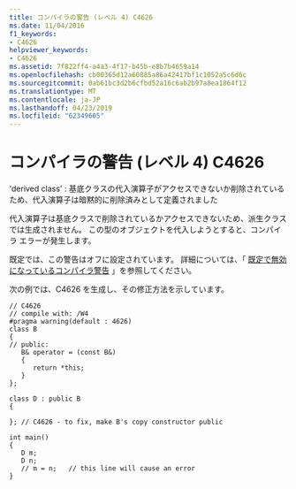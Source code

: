 ```yaml
---
title: コンパイラの警告 (レベル 4) C4626
ms.date: 11/04/2016
f1_keywords:
- C4626
helpviewer_keywords:
- C4626
ms.assetid: 7f822ff4-a4a3-4f17-b45b-e8b7b4659a14
ms.openlocfilehash: cb00365d12a60885a86a42417bf1c1052a5c6d6c
ms.sourcegitcommit: 0ab61bc3d2b6cfbd52a16c6ab2b97a8ea1864f12
ms.translationtype: MT
ms.contentlocale: ja-JP
ms.lasthandoff: 04/23/2019
ms.locfileid: "62349605"
---
```

# <a name="compiler-warning-level-4-c4626"></a>コンパイラの警告 (レベル 4) C4626

'derived class' : 基底クラスの代入演算子がアクセスできないか削除されているため、代入演算子は暗黙的に削除済みとして定義されました

代入演算子は基底クラスで削除されているかアクセスできないため、派生クラスでは生成されません。 この型のオブジェクトを代入しようとすると、コンパイラ エラーが発生します。

既定では、この警告はオフに設定されています。 詳細については、「 [既定で無効になっているコンパイラ警告](../../preprocessor/compiler-warnings-that-are-off-by-default.md) 」を参照してください。

次の例では、C4626 を生成し、その修正方法を示しています。

```
// C4626
// compile with: /W4
#pragma warning(default : 4626)
class B
{
// public:
   B& operator = (const B&)
   {
      return *this;
   }
};

class D : public B
{

}; // C4626 - to fix, make B's copy constructor public

int main()
{
   D m;
   D n;
   // m = n;   // this line will cause an error
}
```